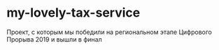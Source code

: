 # my-lovely-tax-service
Проект, с которым мы победили на региональном этапе Цифрового Прорыва 2019 и вышли в финал
